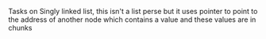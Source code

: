 Tasks on Singly linked list, this isn't a list perse but it uses pointer to point to the address of another node which contains a value and these values are in chunks
